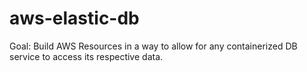 # aws-elastic-db
Goal: Build AWS Resources in a way to allow for any containerized DB service to access its respective data.
